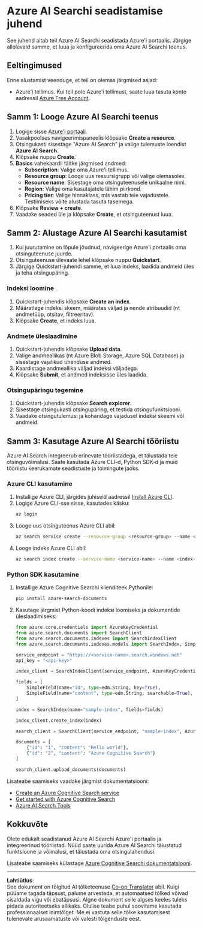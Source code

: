 <!--
CO_OP_TRANSLATOR_METADATA:
{
  "original_hash": "f0ce2d470f3efad6f8c7df376f416a4b",
  "translation_date": "2025-10-11T11:25:44+00:00",
  "source_file": "00-course-setup/AzureSearch.md",
  "language_code": "et"
}
-->
# Azure AI Searchi seadistamise juhend

See juhend aitab teil Azure AI Searchi seadistada Azure'i portaalis. Järgige allolevaid samme, et luua ja konfigureerida oma Azure AI Searchi teenus.

## Eeltingimused

Enne alustamist veenduge, et teil on olemas järgmised asjad:

- Azure'i tellimus. Kui teil pole Azure'i tellimust, saate luua tasuta konto aadressil [Azure Free Account](https://azure.microsoft.com/free/?wt.mc_id=studentamb_258691).

## Samm 1: Looge Azure AI Searchi teenus

1. Logige sisse [Azure'i portaali](https://portal.azure.com/?wt.mc_id=studentamb_258691).
2. Vasakpoolses navigeerimispaneelis klõpsake **Create a resource**.
3. Otsingukasti sisestage "Azure AI Search" ja valige tulemuste loendist **Azure AI Search**.
4. Klõpsake nuppu **Create**.
5. **Basics** vahekaardil täitke järgmised andmed:
   - **Subscription**: Valige oma Azure'i tellimus.
   - **Resource group**: Looge uus ressursigrupp või valige olemasolev.
   - **Resource name**: Sisestage oma otsinguteenusele unikaalne nimi.
   - **Region**: Valige oma kasutajatele lähim piirkond.
   - **Pricing tier**: Valige hinnaklass, mis vastab teie vajadustele. Testimiseks võite alustada tasuta tasemega.
6. Klõpsake **Review + create**.
7. Vaadake seaded üle ja klõpsake **Create**, et otsinguteenust luua.

## Samm 2: Alustage Azure AI Searchi kasutamist

1. Kui juurutamine on lõpule jõudnud, navigeerige Azure'i portaalis oma otsinguteenuse juurde.
2. Otsinguteenuse ülevaate lehel klõpsake nuppu **Quickstart**.
3. Järgige Quickstart-juhendi samme, et luua indeks, laadida andmeid üles ja teha otsingupäring.

### Indeksi loomine

1. Quickstart-juhendis klõpsake **Create an index**.
2. Määratlege indeksi skeem, määrates väljad ja nende atribuudid (nt andmetüüp, otsitav, filtreeritav).
3. Klõpsake **Create**, et indeks luua.

### Andmete üleslaadimine

1. Quickstart-juhendis klõpsake **Upload data**.
2. Valige andmeallikas (nt Azure Blob Storage, Azure SQL Database) ja sisestage vajalikud ühenduse andmed.
3. Kaardistage andmeallika väljad indeksi väljadega.
4. Klõpsake **Submit**, et andmed indeksisse üles laadida.

### Otsingupäringu tegemine

1. Quickstart-juhendis klõpsake **Search explorer**.
2. Sisestage otsingukasti otsingupäring, et testida otsingufunktsiooni.
3. Vaadake otsingutulemusi ja kohandage vajadusel indeksi skeemi või andmeid.

## Samm 3: Kasutage Azure AI Searchi tööriistu

Azure AI Search integreerub erinevate tööriistadega, et täiustada teie otsinguvõimalusi. Saate kasutada Azure CLI-d, Python SDK-d ja muid tööriistu keerukamate seadistuste ja toimingute jaoks.

### Azure CLI kasutamine

1. Installige Azure CLI, järgides juhiseid aadressil [Install Azure CLI](https://learn.microsoft.com/en-us/cli/azure/install-azure-cli?wt.mc_id=studentamb_258691).
2. Logige Azure CLI-sse sisse, kasutades käsku:
   ```bash
   az login
   ```
3. Looge uus otsinguteenus Azure CLI abil:
   ```bash
   az search service create --resource-group <resource-group> --name <service-name> --sku Free
   ```
4. Looge indeks Azure CLI abil:
   ```bash
   az search index create --service-name <service-name> --name <index-name> --fields "field1:type, field2:type"
   ```

### Python SDK kasutamine

1. Installige Azure Cognitive Searchi klienditeek Pythonile:
   ```bash
   pip install azure-search-documents
   ```
2. Kasutage järgmist Python-koodi indeksi loomiseks ja dokumentide üleslaadimiseks:
   ```python
   from azure.core.credentials import AzureKeyCredential
   from azure.search.documents import SearchClient
   from azure.search.documents.indexes import SearchIndexClient
   from azure.search.documents.indexes.models import SearchIndex, SimpleField, edm

   service_endpoint = "https://<service-name>.search.windows.net"
   api_key = "<api-key>"

   index_client = SearchIndexClient(service_endpoint, AzureKeyCredential(api_key))

   fields = [
       SimpleField(name="id", type=edm.String, key=True),
       SimpleField(name="content", type=edm.String, searchable=True),
   ]

   index = SearchIndex(name="sample-index", fields=fields)

   index_client.create_index(index)

   search_client = SearchClient(service_endpoint, "sample-index", AzureKeyCredential(api_key))

   documents = [
       {"id": "1", "content": "Hello world"},
       {"id": "2", "content": "Azure Cognitive Search"}
   ]

   search_client.upload_documents(documents)
   ```

Lisateabe saamiseks vaadake järgmist dokumentatsiooni:

- [Create an Azure Cognitive Search service](https://learn.microsoft.com/en-us/azure/search/search-create-service-portal?wt.mc_id=studentamb_258691)
- [Get started with Azure Cognitive Search](https://learn.microsoft.com/en-us/azure/search/search-get-started-portal?wt.mc_id=studentamb_258691)
- [Azure AI Search Tools](https://learn.microsoft.com/en-us/azure/ai-services/agents/how-to/tools/azure-ai-search?tabs=azurecli%2Cpython&pivots=code-examples?wt.mc_id=studentamb_258691)

## Kokkuvõte

Olete edukalt seadistanud Azure AI Searchi Azure'i portaalis ja integreerinud tööriistad. Nüüd saate uurida Azure AI Searchi täiustatud funktsioone ja võimalusi, et täiustada oma otsingulahendusi.

Lisateabe saamiseks külastage [Azure Cognitive Searchi dokumentatsiooni](https://learn.microsoft.com/en-us/azure/search/?wt.mc_id=studentamb_258691).

---

**Lahtiütlus**:  
See dokument on tõlgitud AI tõlketeenuse [Co-op Translator](https://github.com/Azure/co-op-translator) abil. Kuigi püüame tagada täpsust, palume arvestada, et automaatsed tõlked võivad sisaldada vigu või ebatäpsusi. Algne dokument selle algses keeles tuleks pidada autoriteetseks allikaks. Olulise teabe puhul soovitame kasutada professionaalset inimtõlget. Me ei vastuta selle tõlke kasutamisest tulenevate arusaamatuste või valesti tõlgenduste eest.
